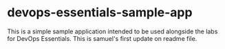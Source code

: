 # devops-essentials-sample-app

This is a simple sample application intended to be used alongside the labs for DevOps Essentials.
This is samuel's first update on readme file.
